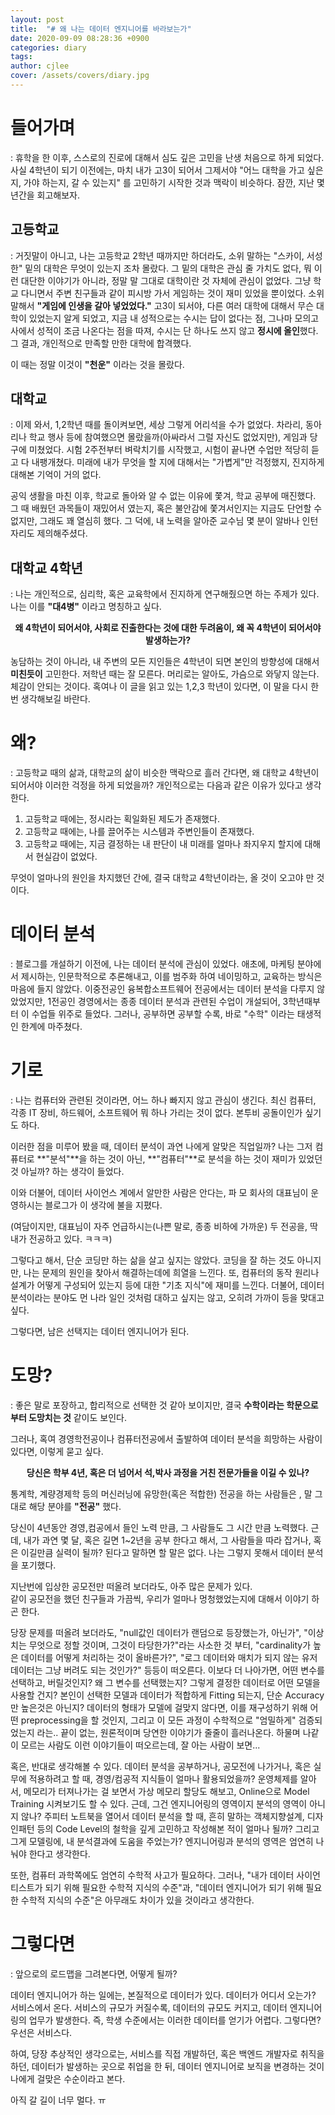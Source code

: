 ```yaml
---
layout: post
title:  "# 왜 나는 데이터 엔지니어를 바라보는가"
date: 2020-09-09 08:28:36 +0900
categories: diary
tags: 
author: cjlee
cover: /assets/covers/diary.jpg
---
```


# 들어가며
: 휴학을 한 이후, 스스로의 진로에 대해서 심도 깊은 고민을 난생 처음으로 하게 되었다. 사실 4학년이 되기 이전에는, 마치 내가 고3이 되어서 그제서야 "어느 대학을 가고 싶은지, 가야 하는지, 갈 수 있는지" 를 고민하기 시작한 것과 맥락이 비슷하다. 잠깐, 지난 몇 년간을 회고해보자.

## 고등학교
: 거짓말이 아니고, 나는 고등학교 2학년 때까지만 하더라도, 소위 말하는 "스카이, 서성한" 밑의 대학은 무엇이 있는지 조차 몰랐다. 그 밑의 대학은 관심 줄 가치도 없다, 뭐 이런 대단한 이야기가 아니라, 정말 말 그대로 대학이란 것 자체에 관심이 없었다. 그냥 학교 다니면서 주변 친구들과 같이 피시방 가서 게임하는 것이 재미 있었을 뿐이었다. 소위 말해서 **"게임에 인생을 갈아 넣었었다."** 고3이 되서야, 다른 여러 대학에 대해서 무슨 대학이 있었는지 알게 되었고, 지금 내 성적으로는 수시는 답이 없다는 점, 그나마 모의고사에서 성적이 조금 나온다는 점을 따져, 수시는 단 하나도 쓰지 않고 **정시에 올인**했다. 그 결과, 개인적으로 만족할 만한 대학에 합격했다. 

이 때는 정말 이것이 **"천운"** 이라는 것을 몰랐다.

## 대학교
: 이제 와서, 1,2학년 때를 돌이켜보면, 세상 그렇게 어리석을 수가 없었다. 차라리, 동아리나 학교 행사 등에 참여했으면 몰랐을까(아싸라서 그럴 자신도 없었지만), 게임과 당구에 미쳤었다. 시험 2주전부터 벼락치기를 시작했고, 시험이 끝나면 수업만 적당히 듣고 다 내팽개쳤다. 미래에 내가 무엇을 할 지에 대해서는 "가볍게"만 걱정했지, 진지하게 대해본 기억이 거의 없다.

공익 생활을 마친 이후, 학교로 돌아와 알 수 없는 이유에 쫓겨, 학교 공부에 매진했다. 그 때 배웠던 과목들이 재밌어서 였는지, 혹은 불안감에 쫓겨서인지는 지금도 단언할 수 없지만, 그래도 꽤 열심히 했다. 그 덕에, 내 노력을 알아준 교수님 몇 분이 알바나 인턴 자리도 제의해주셨다.

## 대학교 4학년
: 나는 개인적으로, 심리학, 혹은 교육학에서 진지하게 연구해줬으면 하는 주제가 있다.  
나는 이를 **"대4병"** 이라고 명칭하고 싶다.

**<center> 왜 4학년이 되어서야, 사회로 진출한다는 것에 대한 두려움이, 왜 꼭 4학년이 되어서야 발생하는가? </center>**

농담하는 것이 아니라, 내 주변의 모든 지인들은 4학년이 되면 본인의 방향성에 대해서 **미친듯이** 고민한다. 저학년 때는 잘 모른다. 머리로는 알아도, 가슴으로 와닿지 않는다. 체감이 안되는 것이다. 혹여나 이 글을 읽고 있는 1,2,3 학년이 있다면, 이 말을 다시 한번 생각해보길 바란다.

# 왜?
: 고등학교 때의 삶과, 대학교의 삶이 비슷한 맥락으로 흘러 간다면, 왜 대학교 4학년이 되어서야 이러한 걱정을 하게 되었을까? 개인적으로는 다음과 같은 이유가 있다고 생각한다.

1. 고등학교 때에는, 정시라는 획일화된 제도가 존재했다.
2. 고등학교 때에는, 나를 끌어주는 시스템과 주변인들이 존재했다.
3. 고등학교 때에는, 지금 결정하는 내 판단이 내 미래를 얼마나 좌지우지 할지에 대해서 현실감이 없었다.

무엇이 얼마나의 원인을 차지했던 간에, 결국 대학교 4학년이라는, 올 것이 오고야 만 것이다.

# 데이터 분석
: 블로그를 개설하기 이전에, 나는 데이터 분석에 관심이 있었다. 애초에, 마케팅 분야에서 제시하는, 인문학적으로 추론해내고, 이를 범주화 하여 네이밍하고, 교육하는 방식은 마음에 들지 않았다. 이중전공인 융복합소프트웨어 전공에서는 데이터 분석을 다루지 않았었지만, 1전공인 경영에서는 종종 데이터 분석과 관련된 수업이 개설되어, 3학년때부터 이 수업들 위주로 들었다. 그러나, 공부하면 공부할 수록, 바로 "수학" 이라는 태생적인 한계에 마주쳤다.

# 기로
: 나는 컴퓨터와 관련된 것이라면, 어느 하나 빠지지 않고 관심이 생긴다. 최신 컴퓨터, 각종 IT 장비, 하드웨어, 소프트웨어 뭐 하나 가리는 것이 없다. 본투비 공돌이인가 싶기도 하다. 

이러한 점을 미루어 봤을 때, 데이터 분석이 과연 나에게 알맞은 직업일까? 나는 그저 컴퓨터로 **"분석"**을 하는 것이 아닌, **"컴퓨터"**로 분석을 하는 것이 재미가 있었던 것 아닐까? 하는 생각이 들었다.

이와 더불어, 데이터 사이언스 계에서 알만한 사람은 안다는, 파 모 회사의 대표님이 운영하시는 블로그가 이 생각에 불을 지폈다. 

(여담이지만, 대표님이 자주 언급하시는(나쁜 말로, 종종 비하에 가까운) 두 전공을, 딱 내가 전공하고 있다. ㅋㅋㅋ)

그렇다고 해서, 단순 코딩만 하는 삶을 살고 싶지는 않았다. 코딩을 잘 하는 것도 아니지만, 나는 문제의 원인을 찾아서 해결하는데에 희열을 느낀다. 또, 컴퓨터의 동작 원리나 설계가 어떻게 구성되어 있는지 등에 대한 "기초 지식"에 재미를 느낀다. 더불어, 데이터 분석이라는 분야도 먼 나라 일인 것처럼 대하고 싶지는 않고, 오히려 가까이 등을 맞대고 싶다.

그렇다면, 남은 선택지는 데이터 엔지니어가 된다.

# 도망?
: 좋은 말로 포장하고, 합리적으로 선택한 것 같아 보이지만, 결국 **수학이라는 학문으로부터 도망치는 것** 같이도 보인다.

그러나, 혹여 경영학전공이나 컴퓨터전공에서 출발하여 데이터 분석을 희망하는 사람이 있다면, 이렇게 묻고 싶다. 

**<center> 당신은 학부 4년, 혹은 더 넘어서 석,박사 과정을 거친 전문가들을 이길 수 있나? </center>**

통계학, 계량경제학 등의 머신러닝에 유망한(혹은 적합한) 전공을 하는 사람들은 , 말 그대로 해당 분야를 **"전공"** 했다.

당신이 4년동안 경영,컴공에서 들인 노력 만큼, 그 사람들도 그 시간 만큼 노력했다. 근데, 내가 과연 몇 달, 혹은 길면 1~2년을 공부 한다고 해서, 그 사람들을 따라 잡거나, 혹은 이길만큼 실력이 될까? 된다고 말하면 할 말은 없다. 나는 그렇지 못해서 데이터 분석을 포기했다.

지난번에 입상한 공모전만 떠올려 보더라도, 아주 많은 문제가 있다.  
같이 공모전을 했던 친구들과 가끔씩, 우리가 얼마나 멍청했었는지에 대해서 이야기 하곤 한다.

당장 문제를 떠올려 보더라도, "null값인 데이터가 랜덤으로 등장했는가, 아닌가", "이상치는 무엇으로 정할 것이며, 그것이 타당한가?"라는 사소한 것 부터, "cardinality가 높은 데이터를 어떻게 처리하는 것이 올바른가?", "로그 데이터와 매치가 되지 않는 유저 데이터는 그냥 버려도 되는 것인가?" 등등이 떠오른다. 이보다 더 나아가면, 어떤 변수를 선택하고, 버릴것인지? 왜 그 변수를 선택했는지? 그렇게 결정한 데이터로 어떤 모델을 사용할 건지? 본인이 선택한 모델과 데이터가 적합하게 Fitting 되는지, 단순 Accuracy만 높은것은 아닌지? 데이터의 형태가 모델에 걸맞지 않다면, 이를 재구성하기 위해 어떤 preprocessing을 할 것인지, 그리고 이 모든 과정이 수학적으로 "엄밀하게" 검증되었는지 라는.. 끝이 없는, 원론적이며 당연한 이야기가 줄줄이 흘러나온다. 하물며 나같이 모르는 사람도 이런 이야기들이 떠오르는데, 잘 아는 사람이 보면...

혹은, 반대로 생각해볼 수 있다. 데이터 분석을 공부하거나, 공모전에 나가거나, 혹은 실무에 적용하려고 할 때, 경영/컴공적 지식들이 얼마나 활용되었을까? 운영체제를 알아서, 메모리가 터져나가는 걸 보면서 가상 메모리 할당도 해보고, Online으로 Model Training 시켜보기도 할 수 있다. 근데, 그건 엔지니어링의 영역이지 분석의 영역이 아니지 않나? 주피터 노트북을 열어서 데이터 분석을 할 때, 흔히 말하는 객체지향설계, 디자인패턴 등의 Code Level의 철학을 깊게 고민하고 작성해본 적이 얼마나 될까? 그리고 그게 모델링에, 내 분석결과에 도움을 주었는가? 엔지니어링과 분석의 영역은 엄연히 나눠야 한다고 생각한다.

또한, 컴퓨터 과학쪽에도 엄연히 수학적 사고가 필요하다. 그러나, "내가 데이터 사이언티스트가 되기 위해 필요한 수학적 지식의 수준"과, "데이터 엔지니어가 되기 위해 필요한 수학적 지식의 수준"은 아무래도 차이가 있을 것이라고 생각한다.


# 그렇다면
: 앞으로의 로드맵을 그려본다면, 어떻게 될까? 

데이터 엔지니어가 하는 일에는, 본질적으로 데이터가 있다. 데이터가 어디서 오는가? 서비스에서 온다. 서비스의 규모가 커질수록, 데이터의 규모도 커지고, 데이터 엔지니어링의 업무가 발생한다. 즉, 학생 수준에서는 이러한 데이터를 얻기가 어렵다. 그렇다면? 우선은 서비스다.

하여, 당장 추상적인 생각으로는, 서비스를 직접 개발하던, 혹은 백엔드 개발자로 취직을 하던, 데이터가 발생하는 곳으로 취업을 한 뒤, 데이터 엔지니어로 보직을 변경하는 것이 나에게 걸맞은 수순이라고 본다.

아직 갈 길이 너무 멀다. ㅠ